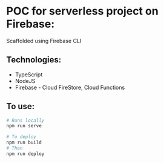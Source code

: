 # POC for serverless project on Firebase:

Scaffolded using Firebase CLI

## Technologies:

- TypeScript
- NodeJS
- Firebase - Cloud FireStore, Cloud Functions

## To use:

```bash
# Runs locally
npm run serve

# To deploy
npm run build
# Then
npm run deploy
```
